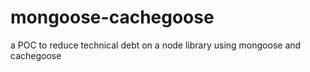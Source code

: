 # mongoose-cachegoose
a POC to reduce technical debt on a node library using mongoose and cachegoose
